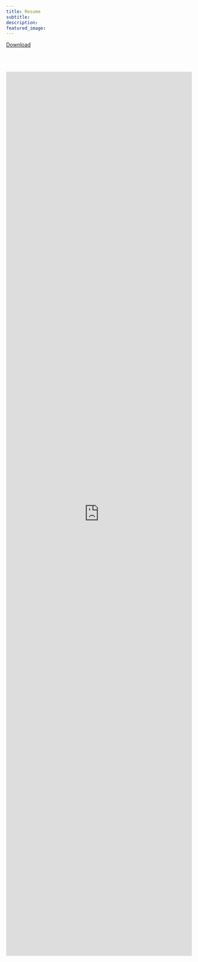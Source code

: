 ```yaml
---
title: Resume
subtitle: 
description:
featured_image: 
---
```

 


<div class='script-this'>
    
</div>

[Download](https://github.com/bumbeishvili/portfolio/files/3389734/Resume_David_B.pdf)
<br>
<br>
<br>
<br>

<embed src="https://drive.google.com/viewerng/viewer?embedded=true&url=https://github.com/bumbeishvili/portfolio/files/3389734/Resume_David_B.pdf" width="100%" style="height:2400px" >

<style>
  .wrap{
        margin: 0 10px;
  }
  p{
      margin-left: 0px !important;
  }
  </style>

